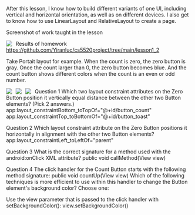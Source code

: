 After this lesson, I know how to build different variants of one UI, including vertical and horizontal orientation, as well as on different devices. I also get to know how to use LinearLayout and RelativeLayout to create a page.

Screenshot of work taught in the lesson 

<img src="https://raw.githubusercontent.com/Yiranluc/cs5520project/gh-pages/_posts/pictures/assignment_1.3_1.png"
     style="float: left; margin-right: 10px;" />
<!-- ![picture1](pictures/assignment_1.3_1.png) -->

Results of homework
https://github.com/Yiranluc/cs5520project/tree/main/lesson1_2

Take Portait layout for example. When the count is zero, the zero button is gray. Once the count larger than 0, the zero button becomes blue. And the count button shows different colors when the count is an even or odd number.

<img src="https://raw.githubusercontent.com/Yiranluc/cs5520project/gh-pages/_posts/pictures/assignment_1.3_2.png"
     style="float: left; margin-right: 10px;" />
<!-- ![picture2](pictures/assignment_1.3_2.png) -->

<img src="https://raw.githubusercontent.com/Yiranluc/cs5520project/gh-pages/_posts/pictures/assignment_1.3_3.png"
     style="float: left; margin-right: 10px;" />
<!-- ![picture3](pictures/assignment_1.3_3.png) -->

<img src="https://raw.githubusercontent.com/Yiranluc/cs5520project/gh-pages/_posts/pictures/assignment_1.3_4.png"
     style="float: left; margin-right: 10px;" />
<!-- ![picture4](pictures/assignment_1.3_4.png) -->




Question 1
Which two layout constraint attributes on the Zero Button position it vertically equal distance between the other two Button elements? (Pick 2 answers.)
app:layout_constraintBottom_toTopOf="@+id/button_count"
app:layout_constraintTop_toBottomOf="@+id/button_toast"


Question 2
Which layout constraint attribute on the Zero Button positions it horizontally in alignment with the other two Button elements?
app:layout_constraintLeft_toLeftOf="parent"


Question 3
What is the correct signature for a method used with the android:onClick XML attribute?
public void callMethod(View view)


Question 4
The click handler for the Count Button starts with the following method signature:
public void countUp(View view)
Which of the following techniques is more efficient to use within this handler to change the Button element's background color? Choose one:

Use the view parameter that is passed to the click handler with setBackgroundColor(): view.setBackgroundColor()
